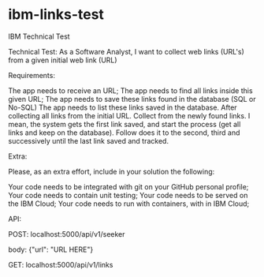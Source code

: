 # ibm-links-test
IBM Technical Test

Technical Test: As a Software Analyst, I want to collect web links (URL's) from a given initial web link (URL)

Requirements:

The app needs to receive an URL;
The app needs to find all links inside this given URL;
The app needs to save these links found in the database (SQL or No-SQL)
The app needs to list these links saved in the database.
After collecting all links from the initial URL. Collect from the newly found links. I mean, the system gets the first link saved, and start the process (get all links and keep on the database). Follow does it to the second, third and successively until the last link saved and tracked.

Extra:

Please, as an extra effort, include in your solution the following:

Your code needs to be integrated with git on your GitHub personal profile;
Your code needs to contain unit testing;
Your code needs to be served on the IBM Cloud;
Your code needs to run with containers, with in IBM Cloud;

API:

POST: localhost:5000/api/v1/seeker

body: {"url": "URL HERE"}

GET: localhost:5000/api/v1/links
 
  



